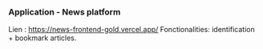 ### Application - News platform
Lien : https://news-frontend-gold.vercel.app/
Fonctionalities: identification + bookmark articles. 
